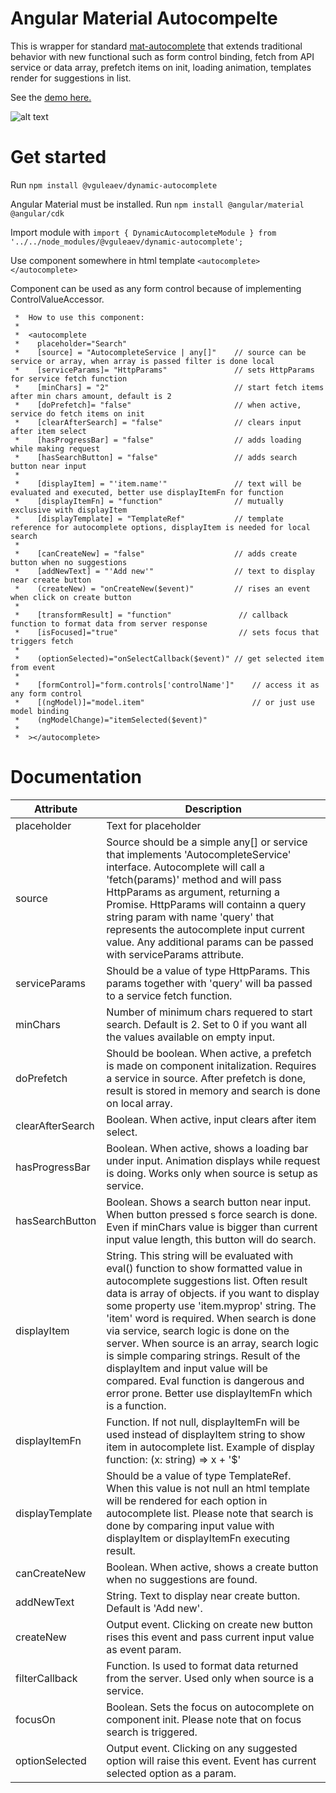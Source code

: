 # Angular Material Autocompelte
This is wrapper for standard [mat-autocomplete](https://material.angular.io/components/autocomplete/overview) that extends traditional behavior with new functional such as form control binding, fetch from API service or data array, prefetch items on init, loading animation, templates render for suggestions in list. 

See the [demo here.](https://vguleaev.github.io/DynamicAutocomplete/)

![alt text](https://pp.userapi.com/c845417/v845417502/b1b35/QT0YqgKaKb4.jpg)

# Get started

Run `npm install @vguleaev/dynamic-autocomplete`

Angular Material must be installed. Run `npm install @angular/material @angular/cdk`

Import module with `import { DynamicAutocompleteModule } from '../../node_modules/@vguleaev/dynamic-autocomplete';`

Use component somewhere in html template `<autocomplete></autocomplete>`

Component can be used as any form control because of implementing ControlValueAccessor.

     *  How to use this component:
     *
     *  <autocomplete
     *    placeholder="Search"
     *    [source] = "AutocompleteService | any[]"    // source can be service or array, when array is passed filter is done local
     *    [serviceParams]= "HttpParams"               // sets HttpParams for service fetch function
     *    [minChars] = "2"                            // start fetch items after min chars amount, default is 2
     *    [doPrefetch]= "false"                       // when active, service do fetch items on init
     *    [clearAfterSearch] = "false"                // clears input after item select
     *    [hasProgressBar] = "false"                  // adds loading while making request
     *    [hasSearchButton] = "false"                 // adds search button near input
     *
     *    [displayItem] = "'item.name'"               // text will be evaluated and executed, better use displayItemFn for function
     *    [displayItemFn] = "function"                // mutually exclusive with displayItem
     *    [displayTemplate] = "TemplateRef"           // template reference for autocomplete options, displayItem is needed for local search
     *
     *    [canCreateNew] = "false"                    // adds create button when no suggestions
     *    [addNewText] = "'Add new'"                  // text to display near create button
     *    (createNew) = "onCreateNew($event)"         // rises an event when click on create button
     *
     *    [transformResult] = "function"               // callback function to format data from server response
     *    [isFocused]="true"                           // sets focus that triggers fetch
     *
     *    (optionSelected)="onSelectCallback($event)" // get selected item from event
     *
     *    [formControl]="form.controls['controlName']"    // access it as any form control
     *    [(ngModel)]="model.item"                        // or just use model binding
     *    (ngModelChange)="itemSelected($event)"
     *
     *  ></autocomplete>
     
 # Documentation
 
| Attribute        | Description |
| -------------    | ------------- |
| placeholder      | Text for placeholder |
| source           | Source should be a simple any[] or service that implements 'AutocompleteService' interface. Autocomplete will call a 'fetch(params)' method and will pass HttpParams as argument, returning a Promise. HttpParams will containn a query string param with name 'query' that represents the autocomplete input current value. Any additional params can be passed with serviceParams attribute.  |
| serviceParams    | Should be a value of type HttpParams. This params together with 'query' will ba passed to a service fetch function.|
| minChars         | Number of minimum chars requered to start search. Default is 2. Set to 0 if you want all the values available on empty input. |
| doPrefetch       | Should be boolean. When active, a prefetch is made on component initalization. Requires a service in source. After prefetch is done, result is stored in memory and search is done on local array. |
| clearAfterSearch | Boolean. When active, input clears after item select. |
| hasProgressBar   | Boolean. When active, shows a loading bar under input. Animation displays while request is doing. Works only when source is setup as service. |
| hasSearchButton  | Boolean. Shows a search button near input. When button pressed s force search is done. Even if minChars value is bigger than current input value length, this button will do search. |
| displayItem      | String. This string will be evaluated with eval() function to show formatted value in autocomplete suggestions list. Often result data is array of objects. if you want to display some property use 'item.myprop' string. The 'item' word is required. When search is done via service, search logic is done on the server. When source is an array, search logic is simple comparing strings. Result of the displayItem and input value will be compared. Eval function is dangerous and error prone. Better use displayItemFn which is a function. |
| displayItemFn | Function. If not null, displayItemFn will be used instead of displayItem string to show item in autocomplete list. Example of display function: (x: string) => x + '$' |
| displayTemplate | Should be a value of type TemplateRef. When this value is not null an html template will be rendered for each option in autocomplete list. Please note that search is done by comparing input value with displayItem or displayItemFn executing result. |
| canCreateNew | Boolean. When active, shows a create button when no suggestions are found. | 
| addNewText   | String. Text to display near create button. Default is 'Add new'. | 
| createNew    | Output event. Clicking on create new button rises this event and pass current input value as event param. | 
| filterCallback | Function. Is used to format data returned from the server. Used only when source is a service. |
| focusOn      | Boolean. Sets the focus on autocomplete on component init. Please note that on focus search is triggered. | 
| optionSelected | Output event. Clicking on any suggested option will raise this event. Event has current selected option as a param. |
